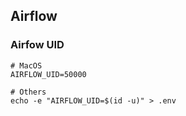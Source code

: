## Airflow

### Airfow UID
```
# MacOS
AIRFLOW_UID=50000

# Others
echo -e "AIRFLOW_UID=$(id -u)" > .env
```